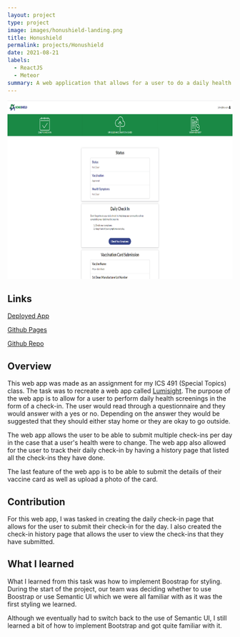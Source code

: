 ```yaml
---
layout: project
type: project
image: images/honushield-landing.png 
title: Honushield
permalink: projects/Honushield
date: 2021-08-21
labels:
  - ReactJS
  - Meteor
summary: A web application that allows for a user to do a daily health screening to see if they should stay home for the day or not. The web app also allows the user to submit a vaccination card by inputting details and uploading a photo of the card.
---
```


<img class="image" src="../images/honushield-home.png" style="width:100%;height:400px;">

## Links
[Deployed App](https://honushield.meteorapp.com/#/)

[Github Pages](https://rexter-ds.github.io/assignment01-github-pages/)

[Github Repo](https://github.com/darleneagbayani/ICS491)

## Overview

This web app was made as an assignment for my ICS 491 (Special Topics) class. The task was to recreate a web app called [Lumisight](https://uh.campus.lumisight.com/). The purpose of the web app is to allow for a user to perform daily health screenings in the form of a check-in. The user would read through a questionnaire and they would answer with a yes or no. Depending on the answer they would be suggested that they should either stay home or they are okay to go outside. 

The web app allows the user to be able to submit multiple check-ins per day in the case that a user's health were to change. The web app also allowed for the user to track their daily check-in by having a history page that listed all the check-ins they have done.

The last feature of the web app is to be able to submit the details of their vaccine card as well as upload a photo of the card.

## Contribution

For this web app, I was tasked in creating the daily check-in page that allows for the user to submit their check-in for the day. I also created the check-in history page that allows the user to view the check-ins that they have submitted. 

## What I learned

What I learned from this task was how to implement Boostrap for styling. During the start of the project, our team was deciding whether to use Boostrap or use Semantic UI which we were all familiar with as it was the first styling we learned. 

Although we eventually had to switch back to the use of Semantic UI, I still learned a bit of how to implement Bootstrap and got quite familiar with it.

